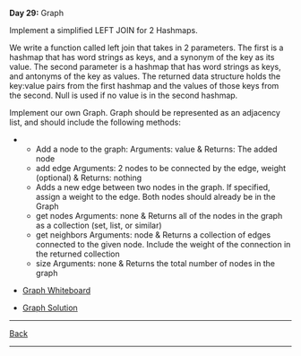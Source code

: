 **Day 29:** Graph

Implement a simplified LEFT JOIN for 2 Hashmaps.

We write a function called left join that takes in 2 parameters. The first is a hashmap that has word strings as keys, and a synonym of the key as its value. The second parameter is a hashmap that has word strings as keys, and antonyms of the key as values. The returned data structure holds the key:value pairs from the first hashmap and the values of those keys from the second. Null is used if no value is in the second hashmap.

Implement our own Graph. Graph should be represented as an adjacency list, and should include the following methods:

-  
  - Add a node to the graph: Arguments: value & Returns: The added node
  - add edge Arguments: 2 nodes to be connected by the edge, weight (optional) & Returns: nothing
  - Adds a new edge between two nodes in the graph. If specified, assign a weight to the edge. Both nodes should already be in the Graph
  - get nodes Arguments: none & Returns all of the nodes in the graph as a collection (set, list, or similar)
  - get neighbors Arguments: node & Returns a collection of edges connected to the given node. Include the weight of the connection in the returned collection
  - size Arguments: none & Returns the total number of nodes in the graph

- [Graph Whiteboard](../assets/graphs.png)
- [Graph Solution](./graph.js)

---
[Back](../README.md)

---
